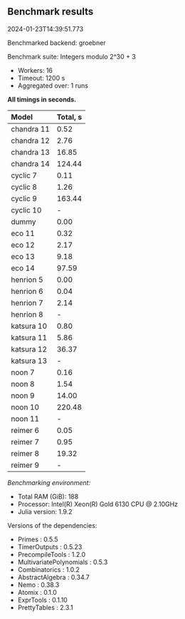 ## Benchmark results

2024-01-23T14:39:51.773

Benchmarked backend: groebner

Benchmark suite: Integers modulo 2^30 + 3

- Workers: 16
- Timeout: 1200 s
- Aggregated over: 1 runs

**All timings in seconds.**

|Model|Total, s|
|:----|---|
|chandra 11|0.52|
|chandra 12|2.76|
|chandra 13|16.85|
|chandra 14|124.44|
|cyclic 7|0.11|
|cyclic 8|1.26|
|cyclic 9|163.44|
|cyclic 10| - |
|dummy|0.00|
|eco 11|0.32|
|eco 12|2.17|
|eco 13|9.18|
|eco 14|97.59|
|henrion 5|0.00|
|henrion 6|0.04|
|henrion 7|2.14|
|henrion 8| - |
|katsura 10|0.80|
|katsura 11|5.86|
|katsura 12|36.37|
|katsura 13| - |
|noon 7|0.16|
|noon 8|1.54|
|noon 9|14.00|
|noon 10|220.48|
|noon 11| - |
|reimer 6|0.05|
|reimer 7|0.95|
|reimer 8|19.32|
|reimer 9| - |

*Benchmarking environment:*

* Total RAM (GiB): 188
* Processor: Intel(R) Xeon(R) Gold 6130 CPU @ 2.10GHz
* Julia version: 1.9.2

Versions of the dependencies:

* Primes : 0.5.5
* TimerOutputs : 0.5.23
* PrecompileTools : 1.2.0
* MultivariatePolynomials : 0.5.3
* Combinatorics : 1.0.2
* AbstractAlgebra : 0.34.7
* Nemo : 0.38.3
* Atomix : 0.1.0
* ExprTools : 0.1.10
* PrettyTables : 2.3.1
